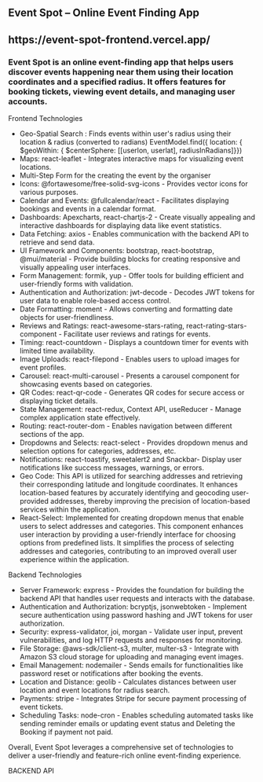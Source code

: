 <h2>Event Spot – Online Event Finding App </h2>
<h2>https://event-spot-frontend.vercel.app/</h2>

<h3>Event Spot is an online event-finding app that helps users discover events happening near them using their location coordinates and a specified radius. It offers features for booking tickets, viewing event details, and managing user accounts.</h3>

Frontend Technologies
<ul>
<li>Geo-Spatial Search : Finds events within user's radius using their location & radius (converted to radians)
                    EventModel.find({
                              location: {
                                  $geoWithin: {
                                      $centerSphere: [[userlon, userlat], radiusInRadians]}}) </li>

<li>Maps: react-leaflet - Integrates interactive maps for visualizing event locations.</li>

<li>Multi-Step Form for the creating the event by the organiser</li>

<li>  Icons: @fortawesome/free-solid-svg-icons - Provides vector icons for various purposes.</li>

<li>Calendar and Events: @fullcalendar/react - Facilitates displaying bookings and events in a calendar format.</li>

<li>Dashboards: Apexcharts, react-chartjs-2 - Create visually appealing and interactive dashboards for displaying data like event statistics.</li>

<li>Data Fetching: axios - Enables communication with the backend API to retrieve and send data.</li>

<li>UI Framework and Components: bootstrap, react-bootstrap, @mui/material - Provide building blocks for creating responsive and visually appealing user interfaces.</li>

<li>Form Management: formik, yup - Offer tools for building efficient and user-friendly forms with validation.</li>

<li>Authentication and Authorization: jwt-decode - Decodes JWT tokens for user data to enable role-based access control.</li>

<li>Date Formatting: moment - Allows converting and formatting date objects for user-friendliness.</li>

<li>Reviews and Ratings: react-awesome-stars-rating, react-rating-stars-component - Facilitate user reviews and ratings for events.</li>

<li>Timing: react-countdown - Displays a countdown timer for events with limited time availability.</li>

<li>Image Uploads: react-filepond - Enables users to upload images for event profiles.</li>


<li>Carousel: react-multi-carousel - Presents a carousel component for showcasing events based on categories.</li>

<li>QR Codes: react-qr-code - Generates QR codes for secure access or displaying ticket details.</li>

<li>State Management: react-redux, Context API, useReducer - Manage complex application state effectively.</li>

<li>Routing: react-router-dom - Enables navigation between different sections of the app.</li>

<li>Dropdowns and Selects: react-select - Provides dropdown menus and selection options for categories, addresses, etc.</li>

<li>Notifications: react-toastify, sweetalert2 and Snackbar- Display user notifications like success messages, warnings, or errors.</li>

<li>Geo Code: This API is utilized for searching addresses and retrieving their corresponding latitude and longitude coordinates. It enhances location-based features by accurately identifying and geocoding user-provided addresses, thereby improving the precision of location-based services within the application.</li>

<li>React-Select: Implemented for creating dropdown menus that enable users to select addresses and categories. This component enhances user interaction by providing a user-friendly interface for choosing options from predefined lists. It simplifies the process of selecting addresses and categories, contributing to an improved overall user experience within the application.</li>

</ul>


Backend Technologies

<ul>
  
<li>Server Framework: express - Provides the foundation for building the backend API that handles user requests and interacts with the database.</li>

<li>Authentication and Authorization: bcryptjs, jsonwebtoken - Implement secure authentication using password hashing and JWT tokens for user authorization.</li>

<li>Security: express-validator, joi, morgan - Validate user input, prevent vulnerabilities, and log HTTP requests and responses for monitoring.</li>

<li>File Storage: @aws-sdk/client-s3, multer, multer-s3 - Integrate with Amazon S3 cloud storage for uploading and managing event images.</li>

<li>Email Management: nodemailer - Sends emails for functionalities like password reset or notifications after booking the events.</li>

<li>Location and Distance: geolib - Calculates distances between user location and event locations for radius search.</li>

<li>Payments: stripe - Integrates Stripe for secure payment processing of event tickets.</li>

<li>Scheduling Tasks: node-cron - Enables scheduling automated tasks like sending reminder emails or updating event status and Deleting the Booking if payment not paid.</li>
</ul>

Overall, Event Spot leverages a comprehensive set of technologies to deliver a user-friendly and feature-rich online event-finding experience.

BACKEND API


